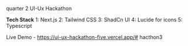 quarter 2 UI-Ux Hackathon

__Tech Stack__
1: Next.js
2: Tailwind CSS
3: ShadCn UI
4: Lucide for icons
5: Typescript





Live Demo - https://ui-ux-hackathon-five.vercel.app/#   h a c t h o n 3  
 